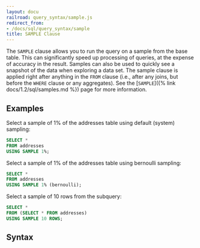 ```yaml
---
layout: docu
railroad: query_syntax/sample.js
redirect_from:
- /docs/sql/query_syntax/sample
title: SAMPLE Clause
---
```


The `SAMPLE` clause allows you to run the query on a sample from the base table. This can significantly speed up processing of queries, at the expense of accuracy in the result. Samples can also be used to quickly see a snapshot of the data when exploring a data set. The sample clause is applied right after anything in the `FROM` clause (i.e., after any joins, but before the `WHERE` clause or any aggregates). See the [`SAMPLE`]({% link docs/1.2/sql/samples.md %}) page for more information.

## Examples

Select a sample of 1% of the addresses table using default (system) sampling:

```sql
SELECT *
FROM addresses
USING SAMPLE 1%;
```

Select a sample of 1% of the addresses table using bernoulli sampling:

```sql
SELECT *
FROM addresses
USING SAMPLE 1% (bernoulli);
```

Select a sample of 10 rows from the subquery:

```sql
SELECT *
FROM (SELECT * FROM addresses)
USING SAMPLE 10 ROWS;
```

## Syntax

<div id="rrdiagram"></div>
